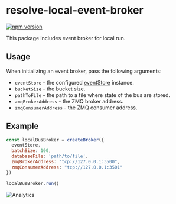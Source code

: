 # **resolve-local-event-broker**
[![npm version](https://badge.fury.io/js/resolve-local-event-broker.svg)](https://badge.fury.io/js/resolve-local-event-broker)

This package includes event broker for local run.

## Usage

When initializing an event broker, pass the following arguments:

* `eventStore` - the configured [eventStore](../resolve-es) instance.
* `bucketSize` - the bucket size.
* `pathToFile` - the path to a file where state of the bus are stored.
* `zmqBrokerAddress` - the ZMQ broker address.
* `zmqConsumerAddress` - the ZMQ consumer address.

## Example
```js
const localBusBroker = createBroker({
  eventStore,
  batchSize: 100,
  databaseFile: 'path/to/file',
  zmqBrokerAddress: "tcp://127.0.0.1:3500",
  zmqConsumerAddress: "tcp://127.0.0.1:3501"
})

localBusBroker.run()

```

![Analytics](https://ga-beacon.appspot.com/UA-118635726-1/packages-resolve-local-event-broker-readme?pixel)

